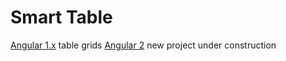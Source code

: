 # Smart Table

[Angular 1.x](http://lorenzofox3.github.io/smart-table-website) table grids
[Angular 2](https://smart-table.github.io/) new project under construction
